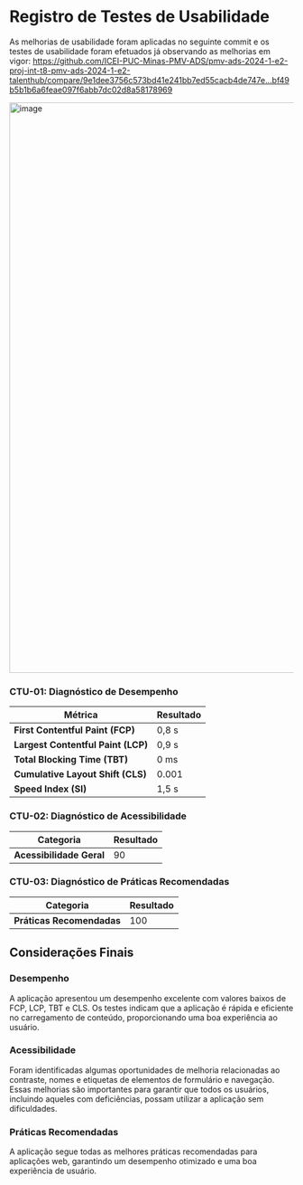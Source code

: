 # Registro de Testes de Usabilidade

As melhorias de usabilidade foram aplicadas no seguinte commit e os testes de usabilidade foram efetuados já observando as melhorias em vigor:
https://github.com/ICEI-PUC-Minas-PMV-ADS/pmv-ads-2024-1-e2-proj-int-t8-pmv-ads-2024-1-e2-talenthub/compare/9e1dee3756c573bd41e241bb7ed55cacb4de747e...bf49b5b1b6a6feae097f6abb7dc02d8a58178969

<img width="1009" alt="image" src="https://github.com/ICEI-PUC-Minas-PMV-ADS/pmv-ads-2024-1-e2-proj-int-t8-pmv-ads-2024-1-e2-talenthub/assets/3586967/97ed15cd-facb-42a3-8194-e223ea4d06db">

### CTU-01: Diagnóstico de Desempenho

| **Métrica**                        | **Resultado** |
| ---------------------------------- | ------------- |
| **First Contentful Paint (FCP)**   | 0,8 s         |
| **Largest Contentful Paint (LCP)** | 0,9 s         |
| **Total Blocking Time (TBT)**      | 0 ms          |
| **Cumulative Layout Shift (CLS)**  | 0.001         |
| **Speed Index (SI)**               | 1,5 s         |

### CTU-02: Diagnóstico de Acessibilidade

| **Categoria**            | **Resultado** |
| ------------------------ | ------------- |
| **Acessibilidade Geral** | 90            |

### CTU-03: Diagnóstico de Práticas Recomendadas

| **Categoria**             | **Resultado** |
| ------------------------- | ------------- |
| **Práticas Recomendadas** | 100           |

## Considerações Finais

### Desempenho

A aplicação apresentou um desempenho excelente com valores baixos de FCP, LCP, TBT e CLS. Os testes indicam que a aplicação é rápida e eficiente no carregamento de conteúdo, proporcionando uma boa experiência ao usuário.

### Acessibilidade

Foram identificadas algumas oportunidades de melhoria relacionadas ao contraste, nomes e etiquetas de elementos de formulário e navegação. Essas melhorias são importantes para garantir que todos os usuários, incluindo aqueles com deficiências, possam utilizar a aplicação sem dificuldades.

### Práticas Recomendadas

A aplicação segue todas as melhores práticas recomendadas para aplicações web, garantindo um desempenho otimizado e uma boa experiência de usuário.
